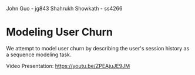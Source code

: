 John Guo - jg843
Shahrukh Showkath - ss4266

# Modeling User Churn

We attempt to model user churn by describing the user's session history as a sequence modeling task.

Video Presentation: https://youtu.be/ZPEAjuJE9JM

